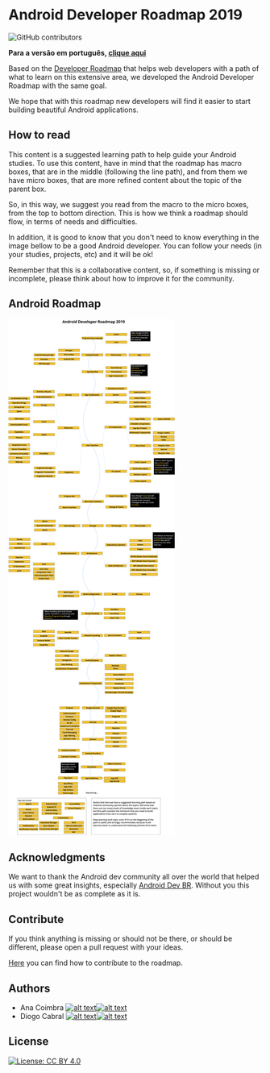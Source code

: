 # Android Developer Roadmap 2019

![GitHub contributors](https://img.shields.io/github/contributors/anacoimbrag/android-developer-roadmap.svg?style=flat-square)

**Para a versão em português, [clique aqui](./README_PT_BR.md)**

Based on the [Developer Roadmap](https://github.com/kamranahmedse/developer-roadmap) that helps web developers with a path of what to learn on this extensive area, we developed the Android Developer Roadmap with the same goal.

We hope that with this roadmap new developers will find it easier to start building beautiful Android applications.

## How to read

This content is a suggested learning path to help guide your Android studies. To use this content, have in mind that the roadmap has macro boxes, that are in the middle (following the line path), and from them we have micro boxes, that are more refined content about the topic of the parent box.

So, in this way, we suggest you read from the macro to the micro boxes, from the top to bottom direction. This is how we think a roadmap should flow, in terms of needs and difficulties.

In addition, it is good to know that you don't need to know everything in the image bellow to be a good Android developer. You can follow your needs (in your studies, projects, etc) and it will be ok!

Remember that this is a collaborative content, so, if something is missing or incomplete, please think about how to improve it for the community.

## Android Roadmap

![Android Roadmap](./images/android_roadmap.png)

## Acknowledgments

We want to thank the Android dev community all over the world that helped us with some great insights, especially [Android Dev BR](https://github.com/androiddevbr). Without you this project wouldn't be as complete as it is.

## Contribute

If you think anything is missing or should not be there, or should be different, please open a pull request with your ideas.

[Here](./docs/contributing.md) you can find how to contribute to the roadmap.

## Authors

[1.1]: http://i.imgur.com/wWzX9uB.png (follow me on twitter)
[2.1]: http://i.imgur.com/9I6NRUm.png (follow me on github)

[1]: https://twitter.com/anacoimbrag
[2]: https://github.com/anacoimbrag
[3]: https://twitter.com/DrCabrales
[4]: https://github.com/drcabral/

- Ana Coimbra [![alt text][1.1]][1][![alt text][2.1]][2]
- Diogo Cabral [![alt text][1.1]][3][![alt text][2.1]][4]

## License

[![License: CC BY 4.0](https://img.shields.io/badge/License-CC%20BY%204.0-lightgrey.svg)](https://creativecommons.org/licenses/by/4.0/)
